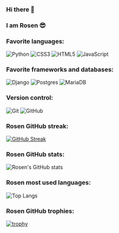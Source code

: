 ### Hi there 👋
### I am Rosen 😎
### Favorite languages:
![Python](https://img.shields.io/badge/python-3670A0?style=for-the-badge&logo=python&logoColor=ffdd54)
![CSS3](https://img.shields.io/badge/css3-%231572B6.svg?style=for-the-badge&logo=css3&logoColor=white)
![HTML5](https://img.shields.io/badge/html5-%23E34F26.svg?style=for-the-badge&logo=html5&logoColor=white)
![JavaScript](https://img.shields.io/badge/javascript-%23323330.svg?style=for-the-badge&logo=javascript&logoColor=%23F7DF1E)
### Favorite frameworks and databases:
![Django](https://img.shields.io/badge/django-%23092E20.svg?style=for-the-badge&logo=django&logoColor=white)
![Postgres](https://img.shields.io/badge/postgres-%23316192.svg?style=for-the-badge&logo=postgresql&logoColor=white)
![MariaDB](https://img.shields.io/badge/MariaDB-003545?style=for-the-badge&logo=mariadb&logoColor=white)
### Version control:
![Git](https://img.shields.io/badge/git-%23F05033.svg?style=for-the-badge&logo=git&logoColor=white)
![GitHub](https://img.shields.io/badge/github-%23121011.svg?style=for-the-badge&logo=github&logoColor=white)
### Rosen GitHub streak:
[![GitHub Streak](https://streak-stats.demolab.com/?user=RosenCodes20&theme=tokyonight)](https://git.io/streak-stats)
### Rosen GitHub stats:
![Rosen's GitHub stats](https://github-readme-stats.vercel.app/api?username=RosenCodes20&show_icons=true&theme=tokyonight)
### Rosen most used languages:
![Top Langs](https://github-readme-stats.vercel.app/api/top-langs/?username=RosenCodes20&size_weight=0.5&count_weight=0.5&theme=tokyonight)
### Rosen GitHub trophies:
[![trophy](https://github-profile-trophy.vercel.app/?username=RosenCodes20&theme=tokyonight)](https://github.com/RosenCodes20/github-profile-trophy)

